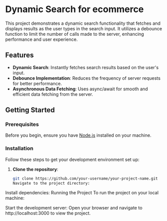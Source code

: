 # Dynamic Search for ecommerce

This project demonstrates a dynamic search functionality that fetches and displays results as the user types in the search input. It utilizes a debounce function to limit the number of calls made to the server, enhancing performance and user experience.

## Features

- **Dynamic Search**: Instantly fetches search results based on the user's input.
- **Debounce Implementation**: Reduces the frequency of server requests for better performance.
- **Asynchronous Data Fetching**: Uses async/await for smooth and efficient data fetching from the server.

## Getting Started

### Prerequisites

Before you begin, ensure you have [Node.js](https://nodejs.org/) installed on your machine.

### Installation

Follow these steps to get your development environment set up:

1. **Clone the repository**:
   ```bash
   git clone https://github.com/your-username/your-project-name.git
   Navigate to the project directory:
Install dependencies:
Running the Project
To run the project on your local machine:

Start the development server:
Open your browser and navigate to http://localhost:3000 to view the project.
